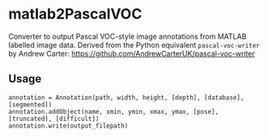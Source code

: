 # matlab2PascalVOC
Converter to output Pascal VOC-style image annotations from MATLAB labelled image data. Derived from the Python equivalent `pascal-voc-writer` by Andrew Carter: https://github.com/AndrewCarterUK/pascal-voc-writer

## Usage
    annotation = Annotation(path, width, height, [depth], [database], [segmented])
    annotation.addObject(name, xmin, ymin, xmax, ymax, [pose], [truncated], [difficult])
    annotation.write(output_filepath)
